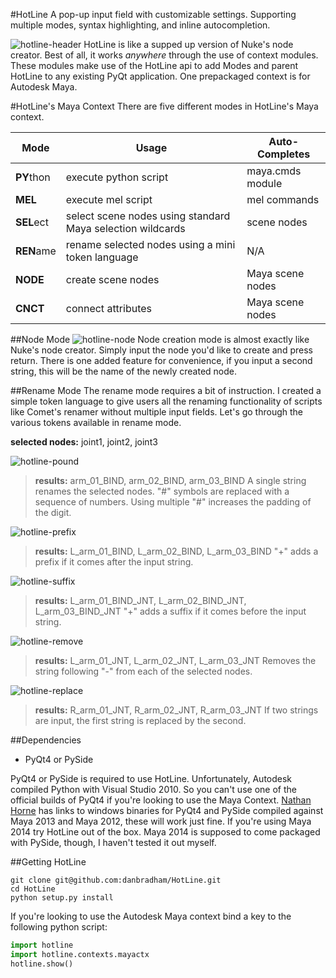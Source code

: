 #HotLine
A pop-up input field with customizable settings. Supporting multiple modes, syntax highlighting, and inline autocompletion.</br>

![hotline-header][hotline-header]
HotLine is like a supped up version of Nuke's node creator.  Best of all, it works *anywhere* through the use of context modules.  These modules make use of the HotLine api to add Modes and parent HotLine to any existing PyQt application. One prepackaged context is for Autodesk Maya.

#HotLine's Maya Context
There are five different modes in HotLine's Maya context.

| Mode       | Usage                                                      | Auto-Completes   |
| ---------- | ---------------------------------------------------------- | ---------------- |
| **PY**thon | execute python script                                      | maya.cmds module |
| **MEL**    | execute mel script                                         | mel commands     |
| **SEL**ect | select scene nodes using standard Maya selection wildcards | scene nodes      |
| **REN**ame | rename selected nodes using a mini token language          | N/A              |
| **NODE**   | create scene nodes                                         | Maya scene nodes |
| **CNCT**   | connect attributes                                         | Maya scene nodes |


##Node Mode
![hotline-node][hotline-node]
Node creation mode is almost exactly like Nuke's node creator.  Simply input the node you'd like to create and press return.  There is one added feature for convenience, if you input a second string, this will be the name of the newly created node.


##Rename Mode
The rename mode requires a bit of instruction.  I created a simple token language to give users all the renaming functionality of scripts like Comet's renamer without multiple input fields.  Let's go through the various tokens available in rename mode.

**selected nodes:** joint1, joint2, joint3

![hotline-pound][hotline-pound]
>**results:** arm_01_BIND, arm_02_BIND, arm_03_BIND
>A single string renames the selected nodes.  "#" symbols are replaced with a sequence of numbers.  Using multiple "#" increases the padding of the digit.

![hotline-prefix][hotline-prefix]
>**results:** L_arm_01_BIND, L_arm_02_BIND, L_arm_03_BIND
>"+" adds a prefix if it comes after the input string.

![hotline-suffix][hotline-suffix]
>**results:** L_arm_01_BIND_JNT, L_arm_02_BIND_JNT, L_arm_03_BIND_JNT
>"+" adds a suffix if it comes before the input string.

![hotline-remove][hotline-remove]
>**results:** L_arm_01_JNT, L_arm_02_JNT, L_arm_03_JNT
>Removes the string following "-" from each of the selected nodes.

![hotline-replace][hotline-replace]
>**results:** R_arm_01_JNT, R_arm_02_JNT, R_arm_03_JNT
>If two strings are input, the first string is replaced by the second.


##Dependencies
-  PyQt4 or PySide

PyQt4 or PySide is required to use HotLine.  Unfortunately, Autodesk compiled Python with Visual Studio 2010. So you can't use one of the official builds of PyQt4 if you're looking to use the Maya Context.  [Nathan Horne][Nathan Horne] has links to windows binaries for PyQt4 and PySide compiled against Maya 2013 and Maya 2012, these will work just fine. If you're using Maya 2014 try HotLine out of the box. Maya 2014 is supposed to come packaged with PySide, though, I haven't tested it out myself.


##Getting HotLine
```
git clone git@github.com:danbradham/HotLine.git
cd HotLine
python setup.py install
```

If you're looking to use the Autodesk Maya context bind a key to the following python script:
```python
import hotline
import hotline.contexts.mayactx
hotline.show()
```


[Nathan Horne]: http://nathanhorne.com/
[hotline-header]: http://danbradham.github.io/images/hotline-header.png
[hotline-pound]: http://danbradham.github.io/images/hotline-pound.png
[hotline-prefix]: http://danbradham.github.io/images/hotline-prefix.png
[hotline-suffix]: http://danbradham.github.io/images/hotline-suffix.png
[hotline-remove]: http://danbradham.github.io/images/hotline-remove.png
[hotline-replace]: http://danbradham.github.io/images/hotline-replace.png
[hotline-node]: http://danbradham.github.io/images/hotline-node.png
